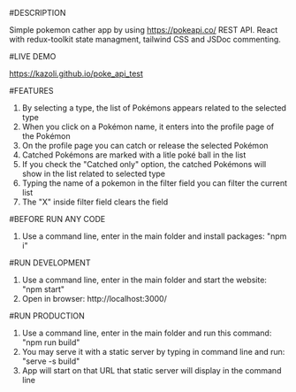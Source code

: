 #DESCRIPTION

Simple pokemon cather app by using https://pokeapi.co/ REST API. React with redux-toolkit state managment, tailwind CSS and JSDoc commenting.

#LIVE DEMO

https://kazoli.github.io/poke_api_test

#FEATURES

1. By selecting a type, the list of Pokémons appears related to the selected type
2. When you click on a Pokémon name, it enters into the profile page of the Pokémon
3. On the profile page you can catch or release the selected Pokémon
4. Catched Pokémons are marked with a litle poké ball in the list
5. If you check the "Catched only" option, the catched Pokémons will show in the list related to selected type
6. Typing the name of a pokemon in the filter field you can filter the current list
7. The "X" inside filter field clears the field

#BEFORE RUN ANY CODE

1. Use a command line, enter in the main folder and install packages: "npm i"

#RUN DEVELOPMENT

1. Use a command line, enter in the main folder and start the website: "npm start"
2. Open in browser: http://localhost:3000/

#RUN PRODUCTION

1. Use a command line, enter in the main folder and run this command: "npm run build"
2. You may serve it with a static server by typing in command line and run: "serve -s build"
3. App will start on that URL that static server will display in the command line
